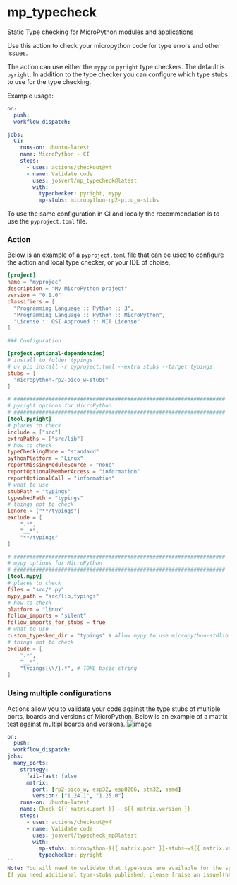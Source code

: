# mp_typecheck
Static Type checking for MicroPython modules and applications 

Use this action to check your micropython code for type errors and other issues.

The action can use either the `mypy` or `pyright` type checkers. The default is `pyright`.
In addition to the type checker you can configure which type stubs to use for the type checking.

Example usage:
```yaml
on:
  push:
  workflow_dispatch:

jobs:
  CI:
    runs-on: ubuntu-latest
    name: MicroPython - CI
    steps:
      - uses: actions/checkout@v4
      - name: Validate code
        uses: josverl/mp_typecheck@latest
        with:
          typechecker: pyright, mypy
          mp-stubs: micropython-rp2-pico_w-stubs

```

To use the same configuration in CI and locally the recommendation is to use the `pyproject.toml` file. 

### Action
Below is an example of a `pyproject.toml` file that can be used to configure the action and local type checker, or your IDE of choise.
```toml
[project]
name = "myprojec"
description = "My MicroPython project"
version = "0.1.0"
classifiers = [
  "Programming Language :: Python :: 3",
  "Programming Language :: Python :: MicroPython",
  "License :: OSI Approved :: MIT License"
]

### Configuration 

[project.optional-dependencies]
# install to folder typings
# uv pip install -r pyproject.toml --extra stubs --target typings 
stubs = [
  "micropython-rp2-pico_w-stubs"
]

# ###################################################################
# pyright options for MicroPython
# ###################################################################
[tool.pyright]
# places to check
include = ["src"]
extraPaths = ["src/lib"]
# how to check
typeCheckingMode = "standard"
pythonPlatform = "Linux"
reportMissingModuleSource = "none"
reportOptionalMemberAccess = "information"
reportOptionalCall = "information"
# what to use 
stubPath = "typings"
typeshedPath = "typings"
# things not to check
ignore = ["**/typings"]
exclude = [
    ".*", 
    "__*", 
    "**/typings"
]

# ###################################################################
# mypy options for MicroPython
# ###################################################################
[tool.mypy]
# places to check
files = "src/*.py"
mypy_path = "src/lib,typings"
# how to check
platform = "linux"
follow_imports = "silent"
follow_imports_for_stubs = true
# what to use
custom_typeshed_dir = "typings" # allow mypy to use micropython-stdlib
# things not to check
exclude = [
    ".*",  
    "__*",  
    "typings[\\/].*", # TOML basic string 
]
```

### Using multiple configurations

Actions allow you to validate your code against the type stubs of multiple ports, boards and versions of MicroPython.
Below is an example of a matrix test against multipl boards and versions.
![image](https://github.com/user-attachments/assets/bb2f0c72-c573-454a-8835-58ef9df72855)

```YAML
on:
  push:
  workflow_dispatch:
jobs:
  many_ports:
    strategy:
      fail-fast: false
      matrix:
        port: [rp2-pico_w, esp32, esp8266, stm32, samd]
        version: ["1.24.1", "1.25.0"]
    runs-on: ubuntu-latest
    name: Check ${{ matrix.port }} - ${{ matrix.version }}
    steps:
      - uses: actions/checkout@v4
      - name: Validate code
        uses: josverl/typecheck_mp@latest
        with:
          mp-stubs: micropython-${{ matrix.port }}-stubs~=${{ matrix.version }}
          typechecker: pyright
``
Note: You will need to validate that type-subs are available for the specified boards and versions. If not the action will fail.
If you need additional type-stubs published, please [raise an issue](https://github.com/Josverl/micropython-stubs/issues) with the details of the board.



